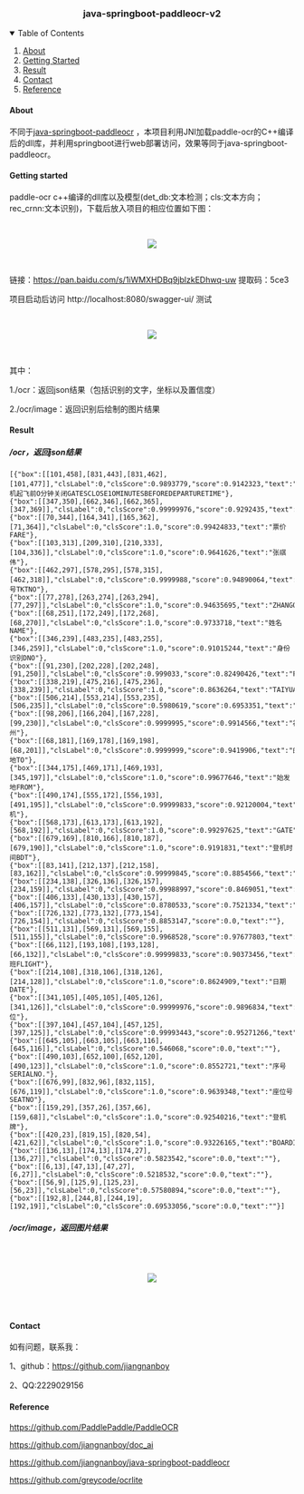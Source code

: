 <h3 align="center">java-springboot-paddleocr-v2</h3>

<!-- TABLE OF CONTENTS -->
<details open="open">
  <summary>Table of Contents</summary>
  <ol>
    <li>
      <a href="#about">About</a>
    </li>
    <li>
      <a href="#getting-started">Getting Started</a>
    </li>
    <li>
          <a href="#result">Result</a>
        </li>
    <li>
      <a href="#contact">Contact</a>
    </li>
    <li>
       <a href="#reference">Reference</a>
    </li>
    
  </ol>
</details>

#### About

不同于[java-springboot-paddleocr](https://github.com/jiangnanboy/java-springboot-paddleocr) ，本项目利用JNI加载paddle-ocr的C++编译后的dll库，并利用springboot进行web部署访问，效果等同于java-springboot-paddleocr。

#### Getting started
paddle-ocr c++编译的dll库以及模型(det_db:文本检测；cls:文本方向；rec_crnn:文本识别)，下载后放入项目的相应位置如下图：

<br/>
<p align="center">
  <a>
    <img src="img_result/project_layout.png">
  </a>
</p>
<br/>

链接：https://pan.baidu.com/s/1iWMXHDBq9jblzkEDhwq-uw 
提取码：5ce3

项目启动后访问 http://localhost:8080/swagger-ui/ 测试

<br/>
<p align="center">
  <a>
    <img src="img_result/ocr-controller.png">
  </a>
</p>
<br/>

其中：

1./ocr：返回json结果（包括识别的文字，坐标以及置信度）

2./ocr/image：返回识别后绘制的图片结果
#### Result
##### /ocr，返回json结果
    
    [{"box":[[101,458],[831,443],[831,462],[101,477]],"clsLabel":0,"clsScore":0.9893779,"score":0.9142323,"text":"登机起飞前O分钟关闭GATESCLOSE1OMINUTESBEFOREDEPARTURETIME"},
    {"box":[[347,350],[662,346],[662,365],[347,369]],"clsLabel":0,"clsScore":0.99999976,"score":0.9292435,"text":"ETKT7813699238489/1"},
    {"box":[[70,344],[164,341],[165,362],[71,364]],"clsLabel":0,"clsScore":1.0,"score":0.99424833,"text":"票价FARE"},
    {"box":[[103,313],[209,310],[210,333],[104,336]],"clsLabel":0,"clsScore":1.0,"score":0.9641626,"text":"张祺伟"},
    {"box":[[462,297],[578,295],[578,315],[462,318]],"clsLabel":0,"clsScore":0.9999988,"score":0.94890064,"text":"票号TKTNO"},
    {"box":[[77,278],[263,274],[263,294],[77,297]],"clsLabel":0,"clsScore":1.0,"score":0.94635695,"text":"ZHANGQIWEI"},
    {"box":[[68,251],[172,249],[172,268],[68,270]],"clsLabel":0,"clsScore":1.0,"score":0.9733718,"text":"姓名NAME"},
    {"box":[[346,239],[483,235],[483,255],[346,259]],"clsLabel":0,"clsScore":1.0,"score":0.91015244,"text":"身份识别DNO"},
    {"box":[[91,230],[202,228],[202,248],[91,250]],"clsLabel":0,"clsScore":0.999033,"score":0.82490426,"text":"FUZHOU"},
    {"box":[[338,219],[475,216],[475,236],[338,239]],"clsLabel":0,"clsScore":1.0,"score":0.8636264,"text":"TAIYUAN"},
    {"box":[[506,214],[553,214],[553,235],[506,235]],"clsLabel":0,"clsScore":0.5980619,"score":0.6953351,"text":"G11"},
    {"box":[[98,206],[166,204],[167,228],[99,230]],"clsLabel":0,"clsScore":0.9999995,"score":0.9914566,"text":"福州"},
    {"box":[[68,181],[169,178],[169,198],[68,201]],"clsLabel":0,"clsScore":0.9999999,"score":0.9419906,"text":"的地TO"},
    {"box":[[344,175],[469,171],[469,193],[345,197]],"clsLabel":0,"clsScore":1.0,"score":0.99677646,"text":"始发地FROM"},
    {"box":[[490,174],[555,172],[556,193],[491,195]],"clsLabel":0,"clsScore":0.99999833,"score":0.92120004,"text":"登机"},
    {"box":[[568,173],[613,173],[613,192],[568,192]],"clsLabel":0,"clsScore":1.0,"score":0.99297625,"text":"GATE"},
    {"box":[[679,169],[810,166],[810,187],[679,190]],"clsLabel":0,"clsScore":1.0,"score":0.9191831,"text":"登机时间BDT"},
    {"box":[[83,141],[212,137],[212,158],[83,162]],"clsLabel":0,"clsScore":0.99999845,"score":0.8854566,"text":"MU2379"},
    {"box":[[234,138],[326,136],[326,157],[234,159]],"clsLabel":0,"clsScore":0.99988997,"score":0.8469051,"text":"O3DEC"},
    {"box":[[406,133],[430,133],[430,157],[406,157]],"clsLabel":0,"clsScore":0.8780533,"score":0.7521334,"text":"W"},
    {"box":[[726,132],[773,132],[773,154],[726,154]],"clsLabel":0,"clsScore":0.8853147,"score":0.0,"text":""},
    {"box":[[511,131],[569,131],[569,155],[511,155]],"clsLabel":0,"clsScore":0.9968528,"score":0.97677803,"text":"035"},
    {"box":[[66,112],[193,108],[193,128],[66,132]],"clsLabel":0,"clsScore":0.99999833,"score":0.90373456,"text":"航班FLIGHT"},
    {"box":[[214,108],[318,106],[318,126],[214,128]],"clsLabel":0,"clsScore":1.0,"score":0.8624909,"text":"日期DATE"},
    {"box":[[341,105],[405,105],[405,126],[341,126]],"clsLabel":0,"clsScore":0.99999976,"score":0.9896834,"text":"舱位"},
    {"box":[[397,104],[457,104],[457,125],[397,125]],"clsLabel":0,"clsScore":0.99993443,"score":0.95271266,"text":"CLASS"},
    {"box":[[645,105],[663,105],[663,116],[645,116]],"clsLabel":0,"clsScore":0.546068,"score":0.0,"text":""},
    {"box":[[490,103],[652,100],[652,120],[490,123]],"clsLabel":0,"clsScore":1.0,"score":0.8552721,"text":"序号SERIALNO."},
    {"box":[[676,99],[832,96],[832,115],[676,119]],"clsLabel":0,"clsScore":1.0,"score":0.9639348,"text":"座位号SEATNO"},
    {"box":[[159,29],[357,26],[357,66],[159,68]],"clsLabel":0,"clsScore":1.0,"score":0.92540216,"text":"登机牌"},
    {"box":[[420,23],[819,15],[820,54],[421,62]],"clsLabel":0,"clsScore":1.0,"score":0.93226165,"text":"BOARDINGPASS"},
    {"box":[[136,13],[174,13],[174,27],[136,27]],"clsLabel":0,"clsScore":0.5823542,"score":0.0,"text":""},
    {"box":[[6,13],[47,13],[47,27],[6,27]],"clsLabel":0,"clsScore":0.5218532,"score":0.0,"text":""},
    {"box":[[56,9],[125,9],[125,23],[56,23]],"clsLabel":0,"clsScore":0.57580894,"score":0.0,"text":""},
    {"box":[[192,8],[244,8],[244,19],[192,19]],"clsLabel":0,"clsScore":0.69533056,"score":0.0,"text":""}]
        
##### /ocr/image，返回图片结果

<br/><br/> 
<p align="center">
  <a>
    <img src="img_result/img_result.png">
  </a>
</p>
<br/><br/>

#### Contact
如有问题，联系我：

1、github：https://github.com/jiangnanboy

2、QQ:2229029156

#### Reference
https://github.com/PaddlePaddle/PaddleOCR

https://github.com/jiangnanboy/doc_ai

https://github.com/jiangnanboy/java-springboot-paddleocr

https://github.com/greycode/ocrlite

